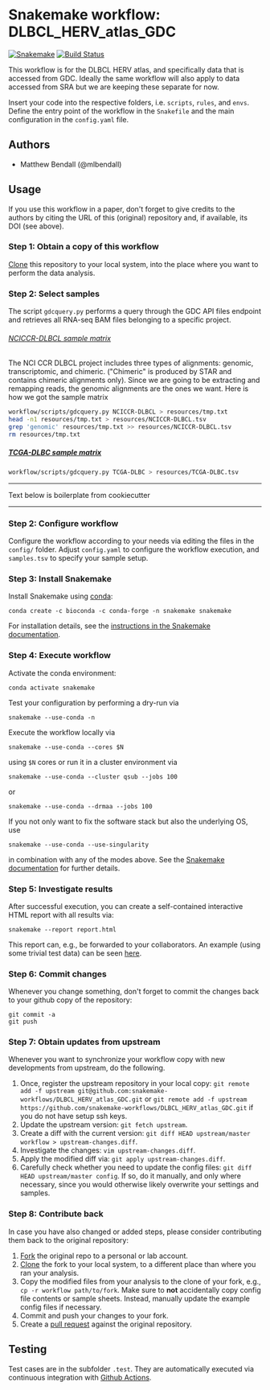 # Snakemake workflow: DLBCL_HERV_atlas_GDC

[![Snakemake](https://img.shields.io/badge/snakemake-≥5.7.0-brightgreen.svg)](https://snakemake.bitbucket.io)
[![Build Status](https://travis-ci.org/snakemake-workflows/DLBCL_HERV_atlas_GDC.svg?branch=master)](https://travis-ci.org/snakemake-workflows/DLBCL_HERV_atlas_GDC)

This workflow is for the DLBCL HERV atlas, and specifically data that is accessed from GDC.
Ideally the same workflow will also apply to data accessed from SRA but we are keeping these separate for now.

Insert your code into the respective folders, i.e. `scripts`, `rules`, and `envs`. Define the entry point of the workflow in the `Snakefile` and the main configuration in the `config.yaml` file.

## Authors

* Matthew Bendall (@mlbendall)

## Usage

If you use this workflow in a paper, don't forget to give credits to the authors by citing the URL of this (original) repository and, if available, its DOI (see above).

### Step 1: Obtain a copy of this workflow

[Clone](https://help.github.com/en/articles/cloning-a-repository) this repository to your local system, into the place where you want to perform the data analysis.

### Step 2: Select samples

The script `gdcquery.py` performs a query through the GDC API files endpoint and retrieves all RNA-seq BAM files belonging to a specific project.


###### [NCICCR-DLBCL sample matrix](resources/NCICCR-DLBCL.tsv)

The NCI CCR DLBCL project includes three types of alignments: genomic, transcriptomic, and chimeric. ("Chimeric" is produced by STAR and contains chimeric alignments only). Since we are going to be extracting and remapping reads, the genomic alignments are the ones we want. Here is how we got the sample matrix

```bash
workflow/scripts/gdcquery.py NCICCR-DLBCL > resources/tmp.txt
head -n1 resources/tmp.txt > resources/NCICCR-DLBCL.tsv
grep 'genomic' resources/tmp.txt >> resources/NCICCR-DLBCL.tsv
rm resources/tmp.txt 
```

##### [TCGA-DLBC sample matrix](resources/TCGA-DLBC.tsv)

```bash
workflow/scripts/gdcquery.py TCGA-DLBC > resources/TCGA-DLBC.tsv
```



---

Text below is boilerplate from cookiecutter

---


### Step 2: Configure workflow

Configure the workflow according to your needs via editing the files in the `config/` folder. Adjust `config.yaml` to configure the workflow execution, and `samples.tsv` to specify your sample setup.

### Step 3: Install Snakemake

Install Snakemake using [conda](https://conda.io/projects/conda/en/latest/user-guide/install/index.html):

    conda create -c bioconda -c conda-forge -n snakemake snakemake

For installation details, see the [instructions in the Snakemake documentation](https://snakemake.readthedocs.io/en/stable/getting_started/installation.html).

### Step 4: Execute workflow

Activate the conda environment:

    conda activate snakemake

Test your configuration by performing a dry-run via

    snakemake --use-conda -n

Execute the workflow locally via

    snakemake --use-conda --cores $N

using `$N` cores or run it in a cluster environment via

    snakemake --use-conda --cluster qsub --jobs 100

or

    snakemake --use-conda --drmaa --jobs 100

If you not only want to fix the software stack but also the underlying OS, use

    snakemake --use-conda --use-singularity

in combination with any of the modes above.
See the [Snakemake documentation](https://snakemake.readthedocs.io/en/stable/executable.html) for further details.

### Step 5: Investigate results

After successful execution, you can create a self-contained interactive HTML report with all results via:

    snakemake --report report.html

This report can, e.g., be forwarded to your collaborators.
An example (using some trivial test data) can be seen [here](https://cdn.rawgit.com/snakemake-workflows/rna-seq-kallisto-sleuth/master/.test/report.html).

### Step 6: Commit changes

Whenever you change something, don't forget to commit the changes back to your github copy of the repository:

    git commit -a
    git push

### Step 7: Obtain updates from upstream

Whenever you want to synchronize your workflow copy with new developments from upstream, do the following.

1. Once, register the upstream repository in your local copy: `git remote add -f upstream git@github.com:snakemake-workflows/DLBCL_HERV_atlas_GDC.git` or `git remote add -f upstream https://github.com/snakemake-workflows/DLBCL_HERV_atlas_GDC.git` if you do not have setup ssh keys.
2. Update the upstream version: `git fetch upstream`.
3. Create a diff with the current version: `git diff HEAD upstream/master workflow > upstream-changes.diff`.
4. Investigate the changes: `vim upstream-changes.diff`.
5. Apply the modified diff via: `git apply upstream-changes.diff`.
6. Carefully check whether you need to update the config files: `git diff HEAD upstream/master config`. If so, do it manually, and only where necessary, since you would otherwise likely overwrite your settings and samples.


### Step 8: Contribute back

In case you have also changed or added steps, please consider contributing them back to the original repository:

1. [Fork](https://help.github.com/en/articles/fork-a-repo) the original repo to a personal or lab account.
2. [Clone](https://help.github.com/en/articles/cloning-a-repository) the fork to your local system, to a different place than where you ran your analysis.
3. Copy the modified files from your analysis to the clone of your fork, e.g., `cp -r workflow path/to/fork`. Make sure to **not** accidentally copy config file contents or sample sheets. Instead, manually update the example config files if necessary.
4. Commit and push your changes to your fork.
5. Create a [pull request](https://help.github.com/en/articles/creating-a-pull-request) against the original repository.

## Testing

Test cases are in the subfolder `.test`. They are automatically executed via continuous integration with [Github Actions](https://github.com/features/actions).

